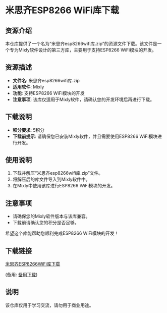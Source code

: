 # 米思齐ESP8266 WiFi库下载

## 资源介绍

本仓库提供了一个名为“米思齐esp8266wifi库.zip”的资源文件下载。该文件是一个专为Mixly软件设计的第三方库，主要用于支持ESP8266 WiFi模块的开发。

## 资源描述

- **文件名**: 米思齐esp8266wifi库.zip
- **适用软件**: Mixly
- **功能**: 支持ESP8266 WiFi模块的开发
- **注意事项**: 该库仅适用于Mixly软件，请确认您的开发环境后再进行下载。

## 下载说明

- **积分要求**: 5积分
- **下载前提示**: 请确保您已安装Mixly软件，并且需要使用ESP8266 WiFi模块进行开发。

## 使用说明

1. 下载并解压“米思齐esp8266wifi库.zip”文件。
2. 将解压后的库文件导入到Mixly软件中。
3. 在Mixly中使用该库进行ESP8266 WiFi模块的开发。

## 注意事项

- 请确保您的Mixly软件版本与该库兼容。
- 下载前请确认您的积分是否足够。

希望这个库能帮助您顺利完成ESP8266 WiFi模块的开发！

## 下载链接
[米思齐ESP8266WiFi库下载](https://pan.quark.cn/s/bc1c16a00543) 

(备用: [备用下载](https://pan.baidu.com/s/1Fq8wLcBvFnM0ohLsOb8L9A?pwd=1234))

## 说明

该仓库仅用于学习交流，请勿用于商业用途。

